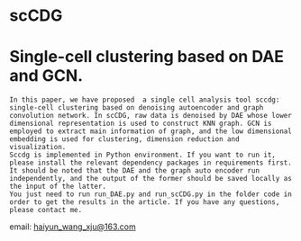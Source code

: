 # scCDG
# Single-cell clustering based on DAE and GCN.


    In this paper, we have proposed  a single cell analysis tool sccdg: single-cell clustering based on denoising autoencoder and graph convolution network. In scCDG, raw data is denoised by DAE whose lower dimensional representation is used to construct KNN graph. GCN is employed to extract main information of graph, and the low dimensional embedding is used for clustering, dimension reduction and visualization. 
    Sccdg is implemented in Python environment. If you want to run it, please install the relevant dependency packages in requirements first. It should be noted that the DAE and the graph auto encoder run independently, and the output of the former should be saved locally as the input of the latter.
    You just need to run run_DAE.py and run_scCDG.py in the folder code in order to get the results in the article. If you have any questions, please contact me. 
email: haiyun_wang_xju@163.com
